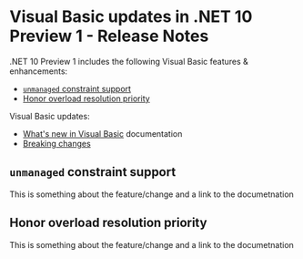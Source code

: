 # Visual Basic updates in .NET 10 Preview 1 - Release Notes

.NET 10 Preview 1 includes the following Visual Basic features & enhancements:

- [`unmanaged` constraint support](#unmanaged-constraint-support)
- [Honor overload resolution priority](#honor-overload-resolution-priority)

Visual Basic updates:

- [What's new in Visual Basic](https://learn.microsoft.com/dotnet/visual-basic/whats-new/) documentation
- [Breaking changes](https://learn.microsoft.com/dotnet/visual-basic/whats-new/breaking-changes)

## `unmanaged` constraint support

This is something about the feature/change and a link to the documetnation

## Honor overload resolution priority

This is something about the feature/change and a link to the documetnation
